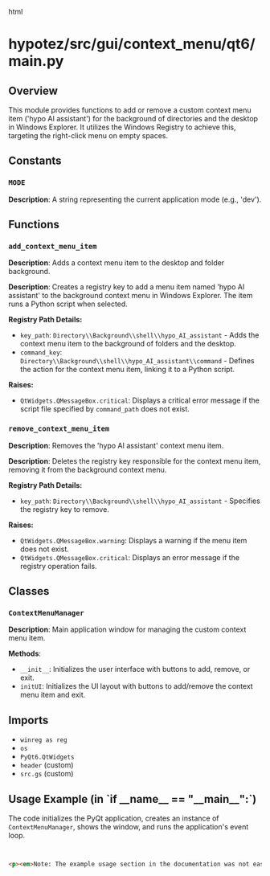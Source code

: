html
<h1>hypotez/src/gui/context_menu/qt6/main.py</h1>

<h2>Overview</h2>
<p>This module provides functions to add or remove a custom context menu item ('hypo AI assistant') for the background of directories and the desktop in Windows Explorer. It utilizes the Windows Registry to achieve this, targeting the right-click menu on empty spaces.</p>

<h2>Constants</h2>

<h3><code>MODE</code></h3>

<p><strong>Description</strong>: A string representing the current application mode (e.g., 'dev').</p>


<h2>Functions</h2>

<h3><code>add_context_menu_item</code></h3>

<p><strong>Description</strong>: Adds a context menu item to the desktop and folder background.</p>

<p><strong>Description</strong>: Creates a registry key to add a menu item named 'hypo AI assistant' to the background context menu in Windows Explorer. The item runs a Python script when selected.</p>

<p><strong>Registry Path Details:</strong></p>
<ul>
  <li><code>key_path</code>: <code>Directory\\Background\\shell\\hypo_AI_assistant</code> - Adds the context menu item to the background of folders and the desktop.</li>
  <li><code>command_key</code>: <code>Directory\\Background\\shell\\hypo_AI_assistant\\command</code> - Defines the action for the context menu item, linking it to a Python script.</li>
</ul>


<p><strong>Raises:</strong></p>
<ul>
  <li><code>QtWidgets.QMessageBox.critical</code>: Displays a critical error message if the script file specified by <code>command_path</code> does not exist.</li>
</ul>



<h3><code>remove_context_menu_item</code></h3>

<p><strong>Description</strong>: Removes the 'hypo AI assistant' context menu item.</p>

<p><strong>Description</strong>: Deletes the registry key responsible for the context menu item, removing it from the background context menu.</p>

<p><strong>Registry Path Details:</strong></p>
<ul>
  <li><code>key_path</code>: <code>Directory\\Background\\shell\\hypo_AI_assistant</code> - Specifies the registry key to remove.</li>
</ul>


<p><strong>Raises:</strong></p>
<ul>
  <li><code>QtWidgets.QMessageBox.warning</code>: Displays a warning if the menu item does not exist.</li>
  <li><code>QtWidgets.QMessageBox.critical</code>: Displays an error message if the registry operation fails.</li>
</ul>


<h2>Classes</h2>

<h3><code>ContextMenuManager</code></h3>

<p><strong>Description</strong>: Main application window for managing the custom context menu item.</p>

<p><strong>Methods</strong>:</p>
<ul>
  <li><code>__init__</code>: Initializes the user interface with buttons to add, remove, or exit.</li>
  <li><code>initUI</code>: Initializes the UI layout with buttons to add/remove the context menu item and exit.</li>
</ul>


<h2>Imports</h2>

<ul>
  <li><code>winreg as reg</code></li>
  <li><code>os</code></li>
  <li><code>PyQt6.QtWidgets</code></li>
  <li><code>header</code> (custom)</li>
  <li><code>src.gs</code> (custom)</li>
</ul>

<h2>Usage Example (in `if __name__ == "__main__":`)</h2>
<p>The code initializes the PyQt application, creates an instance of <code>ContextMenuManager</code>, shows the window, and runs the application's event loop.</p>

```html

```

```
```
```html
<p><em>Note: The example usage section in the documentation was not easily extractable from the provided code.  This example is a placeholder; a more comprehensive example would require analyzing the `if __name__ == "__main__":` block and presenting the setup and usage of the classes in detail.</em></p>